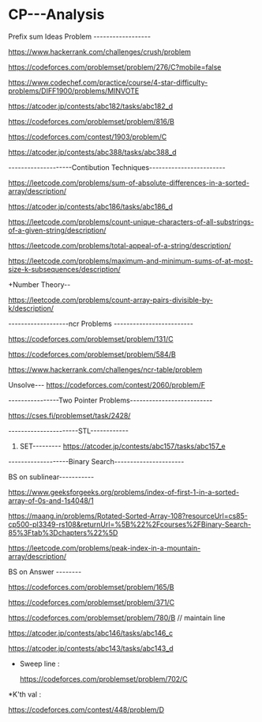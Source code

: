 # CP---Analysis

Prefix sum Ideas Problem ------------------ 

https://www.hackerrank.com/challenges/crush/problem

https://codeforces.com/problemset/problem/276/C?mobile=false

https://www.codechef.com/practice/course/4-star-difficulty-problems/DIFF1900/problems/MINVOTE

https://atcoder.jp/contests/abc182/tasks/abc182_d

https://codeforces.com/problemset/problem/816/B

https://codeforces.com/contest/1903/problem/C

https://atcoder.jp/contests/abc388/tasks/abc388_d


--------------------Contibution Techniques------------------------

https://leetcode.com/problems/sum-of-absolute-differences-in-a-sorted-array/description/

https://atcoder.jp/contests/abc186/tasks/abc186_d

https://leetcode.com/problems/count-unique-characters-of-all-substrings-of-a-given-string/description/

https://leetcode.com/problems/total-appeal-of-a-string/description/

https://leetcode.com/problems/maximum-and-minimum-sums-of-at-most-size-k-subsequences/description/

+Number Theory--

https://leetcode.com/problems/count-array-pairs-divisible-by-k/description/



-------------------ncr Problems -------------------------

https://codeforces.com/problemset/problem/131/C

https://codeforces.com/problemset/problem/584/B

https://www.hackerrank.com/challenges/ncr-table/problem

Unsolve---
https://codeforces.com/contest/2060/problem/F


----------------Two Pointer Problems--------------------------

https://cses.fi/problemset/task/2428/

----------------------STL------------
1. SET---------
   https://atcoder.jp/contests/abc157/tasks/abc157_e


-------------------Binary Search----------------------

BS on sublinear-----------

https://www.geeksforgeeks.org/problems/index-of-first-1-in-a-sorted-array-of-0s-and-1s4048/1

      
https://maang.in/problems/Rotated-Sorted-Array-108?resourceUrl=cs85-cp500-pl3349-rs108&returnUrl=%5B%22%2Fcourses%2FBinary-Search-85%3Ftab%3Dchapters%22%5D
     

 https://leetcode.com/problems/peak-index-in-a-mountain-array/description/

     
BS on Answer --------

https://codeforces.com/problemset/problem/165/B

https://codeforces.com/problemset/problem/371/C

https://codeforces.com/problemset/problem/780/B        // maintain line 

https://atcoder.jp/contests/abc146/tasks/abc146_c

https://atcoder.jp/contests/abc143/tasks/abc143_d

* Sweep line :
        
  https://codeforces.com/problemset/problem/702/C 
                 
*K'th val : 
        
  https://codeforces.com/contest/448/problem/D
                 
   
   
